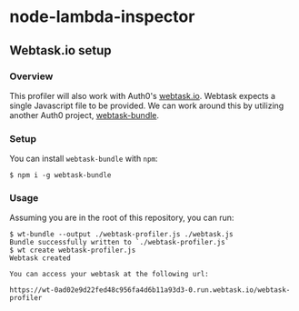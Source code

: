 # node-lambda-inspector

## Webtask.io setup


### Overview

This profiler will also work with Auth0's [webtask.io](https://webtask.io/).
Webtask expects a single Javascript file to be provided. We can work around this
by utilizing another Auth0 project,
[webtask-bundle](https://github.com/auth0/webtask-bundle).

### Setup

You can install `webtask-bundle` with `npm`:

```
$ npm i -g webtask-bundle
```

### Usage

Assuming you are in the root of this repository, you can run:

```
$ wt-bundle --output ./webtask-profiler.js ./webtask.js
Bundle successfully written to `./webtask-profiler.js`
$ wt create webtask-profiler.js
Webtask created

You can access your webtask at the following url:

https://wt-0ad02e9d22fed48c956fa4d6b11a93d3-0.run.webtask.io/webtask-profiler
```
